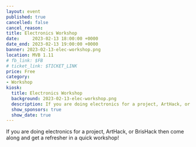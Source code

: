 ```yaml
---
layout: event
published: true
cancelled: false
cancel_reason:
title: Electronics Workshop
date:     2023-02-13 18:00:00 +0000
date_end: 2023-02-13 19:00:00 +0000
banner: 2023-02-13-elec-workshop.png
location: MVB 1.11
# fb_link: $FB
# ticket_link: $TICKET_LINK
price: Free
category:
- Workshop
kiosk:
  title: Electronics Workshop
  background: 2023-02-13-elec-workshop.png
  description: If you are doing electronics for a project, ArtHack, or BrisHack then come along and get a refresher in a quick workshop!
  show_sponsors: true
  show_date: true
---
```


If you are doing electronics for a project, ArtHack, or BrisHack then come along and get a refresher in a quick workshop!

